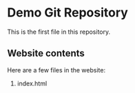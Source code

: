 # Demo Git Repository

This is the first file in this repository.

## Website contents
Here are a few files in the website:
1. index.html